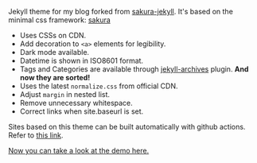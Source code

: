 Jekyll theme for my blog forked from [sakura-jekyll](https://github.com/oxalorg/sakura-jekyll). It's based on the minimal css framework: [sakura](https://github.com/oxalorg/sakura)

- Uses CSSs on CDN.
- Add decoration to `<a>` elements for legibility.
- Dark mode available.
- Datetime is shown in ISO8601 format.
- Tags and Categories are available through [jekyll-archives](https://github.com/jekyll/jekyll-archives) plugin. __And now they are sorted!__
- Uses the latest `normalize.css` from official CDN.
- Adjust `margin` in nested list.
- Remove unnecessary whitespace.
- Correct links when site.baseurl is set.

Sites based on this theme can be built automatically with github actions. Refer to [this link](https://jekyllrb.com/docs/continuous-integration/github-actions/#setting-up-the-action).

[Now you can take a look at the demo here.](https://squeuei.github.io/sakura-jekyll/)
